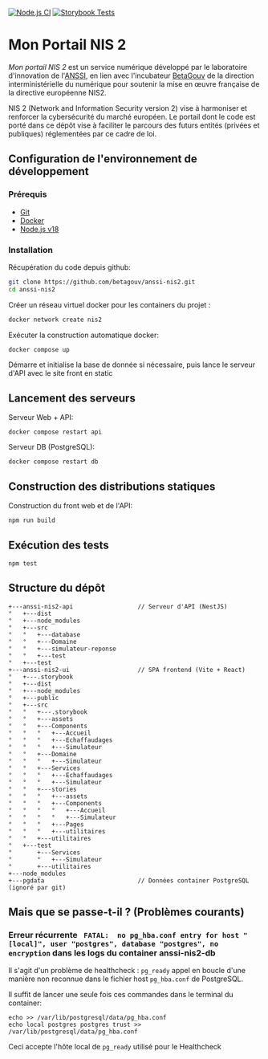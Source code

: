 [![Node.js CI](https://github.com/betagouv/anssi-nis2/actions/workflows/node.js.yml/badge.svg)](https://github.com/betagouv/anssi-nis2/actions/workflows/node.js.yml)
[![Storybook Tests](https://github.com/betagouv/anssi-nis2/actions/workflows/storybook-build.yml/badge.svg)](https://github.com/betagouv/anssi-nis2/actions/workflows/storybook-build.yml)

# Mon Portail NIS 2

_Mon portail NIS 2_ est un service numérique développé par le laboratoire
d'innovation de l'[ANSSI](https://www.ssi.gouv.fr/), en lien avec l'incubateur
[BetaGouv](https://beta.gouv.fr/) de la direction interministérielle du
numérique pour soutenir la mise en œuvre française de la directive européenne NIS2.

NIS 2 (Network and Information Security version 2) vise à harmoniser et renforcer la cybersécurité du marché européen.
Le portail dont le code est porté dans ce dépôt vise à faciliter le parcours des futurs entités (privées et publiques)
réglementées par ce cadre de loi.

## Configuration de l'environnement de développement

### Prérequis

- [Git](https://git-scm.com/)
- [Docker](https://www.docker.com/)
- [Node.js v18](https://nodejs.org/en/)

### Installation

Récupération du code depuis github:

```sh
git clone https://github.com/betagouv/anssi-nis2.git
cd anssi-nis2
```

Créer un réseau virtuel docker pour les containers du projet :

```sh
docker network create nis2
```

Exécuter la construction automatique docker:

```shell
docker compose up
```

Démarre et initialise la base de donnée si nécessaire, puis lance le serveur d'API avec le site front en static

## Lancement des serveurs

Serveur Web + API:

```shell
docker compose restart api
```

Serveur DB (PostgreSQL):

```shell
docker compose restart db
```

## Construction des distributions statiques

Construction du front web et de l'API:

```shell
npm run build
```

## Exécution des tests

```shell
npm test
```

## Structure du dépôt

```text
+---anssi-nis2-api                  // Serveur d'API (NestJS)
°   +---dist
°   +---node_modules
°   +---src
°   °   +---database
°   °   +---Domaine
°   °   +---simulateur-reponse
°   °   +---test
°   +---test
+---anssi-nis2-ui                   // SPA frontend (Vite + React)
°   +---.storybook
°   +---dist
°   +---node_modules
°   +---public
°   +---src
°   °   +---.storybook
°   °   +---assets
°   °   +---Components
°   °   °   +---Accueil
°   °   °   +---Echaffaudages
°   °   °   +---Simulateur
°   °   +---Domaine
°   °   °   +---Simulateur
°   °   +---Services
°   °   °   +---Echaffaudages
°   °   °   +---Simulateur
°   °   +---stories
°   °   °   +---assets
°   °   °   +---Components
°   °   °   °   +---Accueil
°   °   °   °   +---Simulateur
°   °   °   +---Pages
°   °   °   +---utilitaires
°   °   +---utilitaires
°   +---test
°       +---Services
°       °   +---Simulateur
°       +---utilitaires
+---node_modules
+---pgdata                          // Données container PostgreSQL (ignoré par git)
```

## Mais que se passe-t-il ? (Problèmes courants)

### Erreur récurrente ` FATAL:  no pg_hba.conf entry for host "[local]", user "postgres", database "postgres", no encryption` dans les logs du container anssi-nis2-db

Il s'agit d'un problème de healthcheck : `pg_ready` appel en boucle d'une manière non reconnue dans le fichier
host `pg_hba.conf` de PostgreSQL.

Il suffit de lancer une seule fois ces commandes dans le terminal du container:

```shell
echo >> /var/lib/postgresql/data/pg_hba.conf
echo local postgres postgres trust >> /var/lib/postgresql/data/pg_hba.conf
```

Ceci accepte l'hôte local de `pg_ready` utilisé pour le Healthcheck